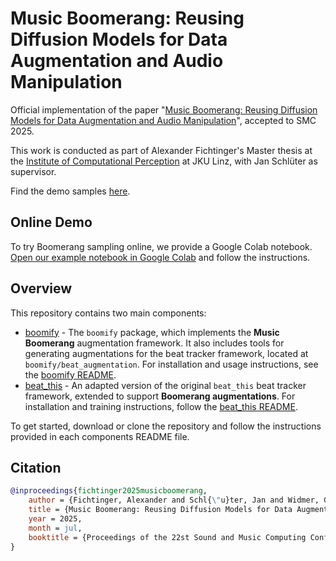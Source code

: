 # Music Boomerang: Reusing Diffusion Models for Data Augmentation and Audio Manipulation

Official implementation of the paper "<a href="">Music Boomerang: Reusing Diffusion Models for Data Augmentation and Audio Manipulation</a>", accepted to SMC 2025.

This work is conducted as part of Alexander Fichtinger's Master thesis at the [Institute of Computational Perception](https://www.jku.at/en/institute-of-computational-perception/) at JKU Linz, with Jan Schlüter as supervisor.

Find the demo samples [here]().

## Online Demo

To try Boomerang sampling online, we provide a Google Colab notebook. [Open our example notebook in Google Colab](https://colab.research.google.com/github/malex1106/boomify/blob/main/boomify_example.ipynb) and follow the instructions.

## Overview
This repository contains two main components:
- [boomify](boomify/README.md) - The <code>boomify</code> package, which implements the **Music Boomerang** augmentation framework. It also includes tools for generating augmentations for the beat tracker framework, located at <code>boomify/beat_augmentation</code>. For installation and usage instructions, see the [boomify README](boomify/README.md).
- [beat_this](beat_this/README.md) - An adapted version of the original <code>beat_this</code> beat tracker framework, extended to support **Boomerang augmentations**. For installation and training instructions, follow the [beat_this README](beat_this/README.md).

To get started, download or clone the repository and follow the instructions provided in each components README file.

## Citation

```bibtex
@inproceedings{fichtinger2025musicboomerang,
    author = {Fichtinger, Alexander and Schl{\"u}ter, Jan and Widmer, Gerhard},
    title = {Music Boomerang: Reusing Diffusion Models for Data Augmentation and Audio Manipulation}
    year = 2025,
    month = jul,
    booktitle = {Proceedings of the 22st Sound and Music Computing Conference},
}
```
